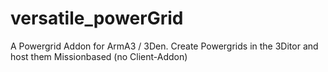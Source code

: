 # versatile_powerGrid
A Powergrid Addon for ArmA3 / 3Den. Create Powergrids in the 3Ditor and host them Missionbased (no Client-Addon)
